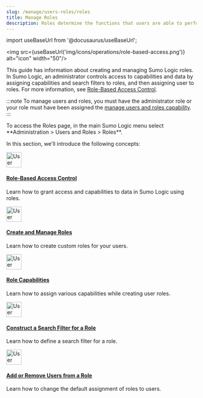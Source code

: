 ```yaml
---
slug: /manage/users-roles/roles
title: Manage Roles
description: Roles determine the functions that users are able to perform in Sumo Logic and the data they can view.
---
```


import useBaseUrl from '@docusaurus/useBaseUrl';

<img src={useBaseUrl('img/icons/operations/role-based-access.png')} alt="icon" width="50"/>

This guide has information about creating and managing Sumo Logic roles. In Sumo Logic, an administrator controls access to capabilities and data by assigning capabilities and search filters to roles, and then assigning user to roles. For more information, see [Role-Based Access Control](role-based-access-control.md).

:::note
To manage users and roles, you must have the administrator role or your role must have been assigned the [manage users and roles capability](role-capabilities.md).
:::

<!--Kanso [**Classic UI**](/docs/get-started/sumo-logic-ui-classic). Kanso--> To access the Roles page, in the main Sumo Logic menu select **Administration > Users and Roles > Roles**. 
<!--Kanso 
[**New UI**](/docs/get-started/sumo-logic-ui/). To access the Roles page, in the top menu select **Administration**, and then under **Users and Roles** select **Roles**. You can also click the **Go To...** menu at the top of the screen and select **Roles**. 
 Kanso-->

In this section, we'll introduce the following concepts:

<div className="box-wrapper">
<div className="box smallbox card">
  <div className="container">
  <a href="/docs/manage/users-roles/roles/role-based-access-control"><img src={useBaseUrl('img/icons/operations/role-based-access.png')} alt="User icon" width="40"/><h4>Role-Based Access Control</h4></a>
  <p>Learn how to grant access and capabilities to data in Sumo Logic using roles.</p>
  </div>
</div>
<div className="box smallbox card">
  <div className="container">
  <a href="/docs/manage/users-roles/roles/create-manage-roles"><img src={useBaseUrl('img/icons/operations/role-based-access.png')} alt="User icon" width="40"/><h4>Create and Manage Roles</h4></a>
  <p>Learn how to create custom roles for your users.</p>
  </div>
</div>
<div className="box smallbox card">
  <div className="container">
  <a href="/docs/manage/users-roles/roles/role-capabilities"><img src={useBaseUrl('img/icons/operations/role-based-access.png')} alt="User icon" width="40"/><h4>Role Capabilities</h4></a>
  <p>Learn how to assign various capabilities while creating user roles.</p>
  </div>
</div>
<div className="box smallbox card">
  <div className="container">
  <a href="/docs/manage/users-roles/roles/construct-search-filter-for-role"><img src={useBaseUrl('img/icons/operations/role-based-access.png')} alt="User icon" width="40"/><h4>Construct a Search Filter for a Role</h4></a>
  <p>Learn how to define a search filter for a role.</p>
  </div>
</div>
<div className="box smallbox card">
  <div className="container">
  <a href="/docs/manage/users-roles/roles/add-remove-users-role"><img src={useBaseUrl('img/icons/operations/role-based-access.png')} alt="User icon" width="40"/><h4>Add or Remove Users from a Role</h4></a>
  <p>Learn how to change the default assignment of roles to users.</p>
  </div>
</div>
</div>
